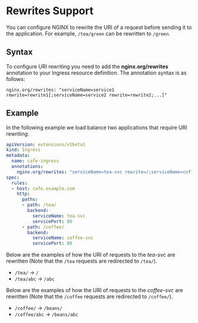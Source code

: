 # Rewrites Support

You can configure NGINX to rewrite the URI of a request before sending it to the application. For example, `/tea/green` can be rewritten to `/green`.

## Syntax

To configure URI rewriting you need to add the **nginx.org/rewrites** annotation to your Ingress resource definition. The annotation syntax is as follows:
```
nginx.org/rewrites: "serviceName=service1 rewrite=rewrite1[;serviceName=service2 rewrite=rewrite2;...]"
```

## Example

In the following example we load balance two applications that require URI rewriting:
```yaml
apiVersion: extensions/v1beta1
kind: Ingress
metadata:
  name: cafe-ingress
  annotations:
    nginx.org/rewrites: "serviceName=tea-svc rewrite=/;serviceName=coffee-svc rewrite=/beans/"
spec:
  rules:
  - host: cafe.example.com
    http:
      paths:
      - path: /tea/
        backend:
          serviceName: tea-svc
          servicePort: 80
      - path: /coffee/
        backend:
          serviceName: coffee-svc
          servicePort: 80
```

Below are the examples of how the URI of requests to the *tea-svc* are rewritten (Note that the `/tea` requests are redirected to `/tea/`).
* `/tea/` -> `/`
* `/tea/abc` -> `/abc`

Below are the examples of how the URI of requests to the *coffee-svc* are rewritten (Note that the `/coffee` requests are redirected to `/coffee/`).

* `/coffee/` -> `/beans/`
* `/coffee/abc` -> `/beans/abc`
